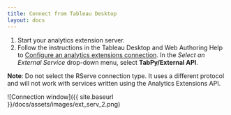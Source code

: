 ```yaml
---
title: Connect from Tableau Desktop
layout: docs
---
```


1. Start your analytics extension server.
1. Follow the instructions in the Tableau Desktop and Web Authoring Help to [Configure an analytics extensions connection](https://help.tableau.com/v2020.1/pro/desktop/en-us/r_connection_manage.htm#configure-an-analytics-extensions-connection). In the *Select an External Service* drop-down menu, select **TabPy/External API**.

**Note**: Do not select the RServe connection type. It uses a different protocol and will not work with services written using the Analytics Extensions API.

![Connection window]({{ site.baseurl }}/docs/assets/images/ext_serv_2.png)

